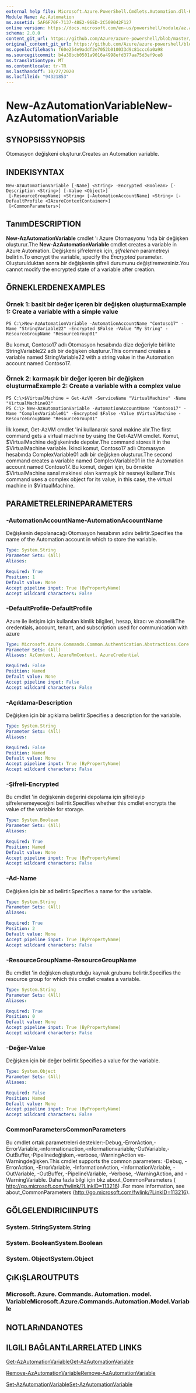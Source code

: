 ```yaml
---
external help file: Microsoft.Azure.PowerShell.Cmdlets.Automation.dll-Help.xml
Module Name: Az.Automation
ms.assetid: 5AF6F70F-7137-48E2-96ED-2C509042F127
online version: https://docs.microsoft.com/en-us/powershell/module/az.automation/new-azautomationvariable
schema: 2.0.0
content_git_url: https://github.com/Azure/azure-powershell/blob/master/src/Automation/Automation/help/New-AzAutomationVariable.md
original_content_git_url: https://github.com/Azure/azure-powershell/blob/master/src/Automation/Automation/help/New-AzAutomationVariable.md
ms.openlocfilehash: f60e254e9addf2e7052b010033d9c81ccc6a0a98
ms.sourcegitcommit: b4a38bcb0501a9016a4998efd377aa75d3ef9ce8
ms.translationtype: MT
ms.contentlocale: tr-TR
ms.lasthandoff: 10/27/2020
ms.locfileid: "94321853"
---
```

# <span data-ttu-id="30cd8-101">New-AzAutomationVariable</span><span class="sxs-lookup"><span data-stu-id="30cd8-101">New-AzAutomationVariable</span></span>

## <span data-ttu-id="30cd8-102">SYNOPSIS</span><span class="sxs-lookup"><span data-stu-id="30cd8-102">SYNOPSIS</span></span>
<span data-ttu-id="30cd8-103">Otomasyon değişkeni oluşturur.</span><span class="sxs-lookup"><span data-stu-id="30cd8-103">Creates an Automation variable.</span></span>

## <span data-ttu-id="30cd8-104">INDEKI</span><span class="sxs-lookup"><span data-stu-id="30cd8-104">SYNTAX</span></span>

```
New-AzAutomationVariable [-Name] <String> -Encrypted <Boolean> [-Description <String>] [-Value <Object>]
 [-ResourceGroupName] <String> [-AutomationAccountName] <String> [-DefaultProfile <IAzureContextContainer>]
 [<CommonParameters>]
```

## <span data-ttu-id="30cd8-105">Tanım</span><span class="sxs-lookup"><span data-stu-id="30cd8-105">DESCRIPTION</span></span>
<span data-ttu-id="30cd8-106">**New-AzAutomationVariable** cmdlet 'ı Azure Otomasyonu 'nda bir değişken oluşturur.</span><span class="sxs-lookup"><span data-stu-id="30cd8-106">The **New-AzAutomationVariable** cmdlet creates a variable in Azure Automation.</span></span>
<span data-ttu-id="30cd8-107">Değişkeni şifrelemek için, *şifrelenen* parametreyi belirtin.</span><span class="sxs-lookup"><span data-stu-id="30cd8-107">To encrypt the variable, specify the *Encrypted* parameter.</span></span>
<span data-ttu-id="30cd8-108">Oluşturulduktan sonra bir değişkenin şifreli durumunu değiştiremezsiniz.</span><span class="sxs-lookup"><span data-stu-id="30cd8-108">You cannot modify the encrypted state of a variable after creation.</span></span>

## <span data-ttu-id="30cd8-109">ÖRNEKLERDEN</span><span class="sxs-lookup"><span data-stu-id="30cd8-109">EXAMPLES</span></span>

### <span data-ttu-id="30cd8-110">Örnek 1: basit bir değer içeren bir değişken oluşturma</span><span class="sxs-lookup"><span data-stu-id="30cd8-110">Example 1: Create a variable with a simple value</span></span>
```
PS C:\>New-AzAutomationVariable -AutomationAccountName "Contoso17" -Name "StringVariable22" -Encrypted $False -Value "My String" -ResourceGroupName "ResourceGroup01"
```

<span data-ttu-id="30cd8-111">Bu komut, Contoso17 adlı Otomasyon hesabında dize değeriyle birlikte StringVariable22 adlı bir değişken oluşturur.</span><span class="sxs-lookup"><span data-stu-id="30cd8-111">This command creates a variable named StringVariable22 with a string value in the Automation account named Contoso17.</span></span>

### <span data-ttu-id="30cd8-112">Örnek 2: karmaşık bir değer içeren bir değişken oluşturma</span><span class="sxs-lookup"><span data-stu-id="30cd8-112">Example 2: Create a variable with a complex value</span></span>
```
PS C:\>$VirtualMachine = Get-AzVM -ServiceName "VirtualMachine" -Name "VirtualMachine03"
PS C:\> New-AzAutomationVariable -AutomationAccountName "Contoso17" -Name "ComplexVariable01" -Encrypted $False -Value $VirtualMachine -ResourceGroupName "ResourceGroup01"
```

<span data-ttu-id="30cd8-113">İlk komut, Get-AzVM cmdlet 'ini kullanarak sanal makine alır.</span><span class="sxs-lookup"><span data-stu-id="30cd8-113">The first command gets a virtual machine by using the Get-AzVM cmdlet.</span></span>
<span data-ttu-id="30cd8-114">Komut, $VirtualMachine değişkeninde depolar.</span><span class="sxs-lookup"><span data-stu-id="30cd8-114">The command stores it in the $VirtualMachine variable.</span></span>
<span data-ttu-id="30cd8-115">İkinci komut, Contoso17 adlı Otomasyon hesabında ComplexVariable01 adlı bir değişken oluşturur.</span><span class="sxs-lookup"><span data-stu-id="30cd8-115">The second command creates a variable named ComplexVariable01 in the Automation account named Contoso17.</span></span>
<span data-ttu-id="30cd8-116">Bu komut, değeri için, bu örnekte $VirtualMachine sanal makinesi olan karmaşık bir nesneyi kullanır.</span><span class="sxs-lookup"><span data-stu-id="30cd8-116">This command uses a complex object for its value, in this case, the virtual machine in $VirtualMachine.</span></span>

## <span data-ttu-id="30cd8-117">PARAMETRELERINE</span><span class="sxs-lookup"><span data-stu-id="30cd8-117">PARAMETERS</span></span>

### <span data-ttu-id="30cd8-118">-AutomationAccountName</span><span class="sxs-lookup"><span data-stu-id="30cd8-118">-AutomationAccountName</span></span>
<span data-ttu-id="30cd8-119">Değişkenin depolanacağı Otomasyon hesabının adını belirtir.</span><span class="sxs-lookup"><span data-stu-id="30cd8-119">Specifies the name of the Automation account in which to store the variable.</span></span>

```yaml
Type: System.String
Parameter Sets: (All)
Aliases:

Required: True
Position: 1
Default value: None
Accept pipeline input: True (ByPropertyName)
Accept wildcard characters: False
```

### <span data-ttu-id="30cd8-120">-DefaultProfile</span><span class="sxs-lookup"><span data-stu-id="30cd8-120">-DefaultProfile</span></span>
<span data-ttu-id="30cd8-121">Azure ile iletişim için kullanılan kimlik bilgileri, hesap, kiracı ve abonelik</span><span class="sxs-lookup"><span data-stu-id="30cd8-121">The credentials, account, tenant, and subscription used for communication with azure</span></span>

```yaml
Type: Microsoft.Azure.Commands.Common.Authentication.Abstractions.Core.IAzureContextContainer
Parameter Sets: (All)
Aliases: AzContext, AzureRmContext, AzureCredential

Required: False
Position: Named
Default value: None
Accept pipeline input: False
Accept wildcard characters: False
```

### <span data-ttu-id="30cd8-122">-Açıklama</span><span class="sxs-lookup"><span data-stu-id="30cd8-122">-Description</span></span>
<span data-ttu-id="30cd8-123">Değişken için bir açıklama belirtir.</span><span class="sxs-lookup"><span data-stu-id="30cd8-123">Specifies a description for the variable.</span></span>

```yaml
Type: System.String
Parameter Sets: (All)
Aliases:

Required: False
Position: Named
Default value: None
Accept pipeline input: True (ByPropertyName)
Accept wildcard characters: False
```

### <span data-ttu-id="30cd8-124">-Şifreli</span><span class="sxs-lookup"><span data-stu-id="30cd8-124">-Encrypted</span></span>
<span data-ttu-id="30cd8-125">Bu cmdlet 'in değişkenin değerini depolama için şifreleyip şifrelenemeyeceğini belirtir.</span><span class="sxs-lookup"><span data-stu-id="30cd8-125">Specifies whether this cmdlet encrypts the value of the variable for storage.</span></span>

```yaml
Type: System.Boolean
Parameter Sets: (All)
Aliases:

Required: True
Position: Named
Default value: None
Accept pipeline input: True (ByPropertyName)
Accept wildcard characters: False
```

### <span data-ttu-id="30cd8-126">-Ad</span><span class="sxs-lookup"><span data-stu-id="30cd8-126">-Name</span></span>
<span data-ttu-id="30cd8-127">Değişken için bir ad belirtir.</span><span class="sxs-lookup"><span data-stu-id="30cd8-127">Specifies a name for the variable.</span></span>

```yaml
Type: System.String
Parameter Sets: (All)
Aliases:

Required: True
Position: 2
Default value: None
Accept pipeline input: True (ByPropertyName)
Accept wildcard characters: False
```

### <span data-ttu-id="30cd8-128">-ResourceGroupName</span><span class="sxs-lookup"><span data-stu-id="30cd8-128">-ResourceGroupName</span></span>
<span data-ttu-id="30cd8-129">Bu cmdlet 'in değişken oluşturduğu kaynak grubunu belirtir.</span><span class="sxs-lookup"><span data-stu-id="30cd8-129">Specifies the resource group for which this cmdlet creates a variable.</span></span>

```yaml
Type: System.String
Parameter Sets: (All)
Aliases:

Required: True
Position: 0
Default value: None
Accept pipeline input: True (ByPropertyName)
Accept wildcard characters: False
```

### <span data-ttu-id="30cd8-130">-Değer</span><span class="sxs-lookup"><span data-stu-id="30cd8-130">-Value</span></span>
<span data-ttu-id="30cd8-131">Değişken için bir değer belirtir.</span><span class="sxs-lookup"><span data-stu-id="30cd8-131">Specifies a value for the variable.</span></span>

```yaml
Type: System.Object
Parameter Sets: (All)
Aliases:

Required: False
Position: Named
Default value: None
Accept pipeline input: True (ByPropertyName)
Accept wildcard characters: False
```

### <span data-ttu-id="30cd8-132">CommonParameters</span><span class="sxs-lookup"><span data-stu-id="30cd8-132">CommonParameters</span></span>
<span data-ttu-id="30cd8-133">Bu cmdlet ortak parametreleri destekler:-Debug,-ErrorAction,-ErrorVariable,-ınformationaction,-ınformationvariable,-OutVariable,-OutBuffer,-Pipelinedeğişken,-verbose,-WarningAction ve-Warningdeğişken.</span><span class="sxs-lookup"><span data-stu-id="30cd8-133">This cmdlet supports the common parameters: -Debug, -ErrorAction, -ErrorVariable, -InformationAction, -InformationVariable, -OutVariable, -OutBuffer, -PipelineVariable, -Verbose, -WarningAction, and -WarningVariable.</span></span> <span data-ttu-id="30cd8-134">Daha fazla bilgi için bkz about_CommonParameters ( http://go.microsoft.com/fwlink/?LinkID=113216) .</span><span class="sxs-lookup"><span data-stu-id="30cd8-134">For more information, see about_CommonParameters (http://go.microsoft.com/fwlink/?LinkID=113216).</span></span>

## <span data-ttu-id="30cd8-135">GÖLGELENDIRICI</span><span class="sxs-lookup"><span data-stu-id="30cd8-135">INPUTS</span></span>

### <span data-ttu-id="30cd8-136">System. String</span><span class="sxs-lookup"><span data-stu-id="30cd8-136">System.String</span></span>

### <span data-ttu-id="30cd8-137">System. Boolean</span><span class="sxs-lookup"><span data-stu-id="30cd8-137">System.Boolean</span></span>

### <span data-ttu-id="30cd8-138">System. Object</span><span class="sxs-lookup"><span data-stu-id="30cd8-138">System.Object</span></span>

## <span data-ttu-id="30cd8-139">ÇıKıŞLAR</span><span class="sxs-lookup"><span data-stu-id="30cd8-139">OUTPUTS</span></span>

### <span data-ttu-id="30cd8-140">Microsoft. Azure. Commands. Automation. model. Variable</span><span class="sxs-lookup"><span data-stu-id="30cd8-140">Microsoft.Azure.Commands.Automation.Model.Variable</span></span>

## <span data-ttu-id="30cd8-141">NOTLARıNDA</span><span class="sxs-lookup"><span data-stu-id="30cd8-141">NOTES</span></span>

## <span data-ttu-id="30cd8-142">ILGILI BAĞLANTıLAR</span><span class="sxs-lookup"><span data-stu-id="30cd8-142">RELATED LINKS</span></span>

[<span data-ttu-id="30cd8-143">Get-AzAutomationVariable</span><span class="sxs-lookup"><span data-stu-id="30cd8-143">Get-AzAutomationVariable</span></span>](./Get-AzAutomationVariable.md)

[<span data-ttu-id="30cd8-144">Remove-AzAutomationVariable</span><span class="sxs-lookup"><span data-stu-id="30cd8-144">Remove-AzAutomationVariable</span></span>](./Remove-AzAutomationVariable.md)

[<span data-ttu-id="30cd8-145">Set-AzAutomationVariable</span><span class="sxs-lookup"><span data-stu-id="30cd8-145">Set-AzAutomationVariable</span></span>](./Set-AzAutomationVariable.md)


